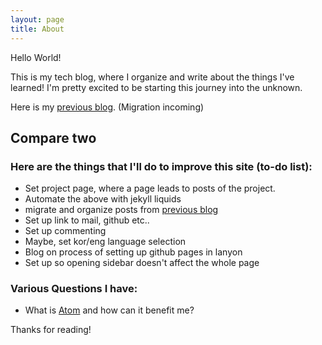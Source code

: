 ```yaml
---
layout: page
title: About
---
```


<p class="message">
  Hello World!
</p>

This is my tech blog, where I organize and write about the things I've learned! I'm pretty excited to be starting this journey into the unknown.

Here is my [previous blog](https://blog.naver.com/kevin991125). (Migration incoming)

## Compare two #
### Here are the things that I'll do to improve this site (to-do list):
* Set project page, where a page leads to posts of the project.
* Automate the above with jekyll liquids
* migrate and organize posts from [previous blog](https://blog.naver.com/kevin991125)
* Set up link to mail, github etc..
* Set up commenting
* Maybe, set kor/eng language selection
* Blog on process of setting up github pages in lanyon
* Set up so opening sidebar doesn't affect the whole page

### Various Questions I have:
* What is [Atom](https://atom.io/) and how can it benefit me?


Thanks for reading!
